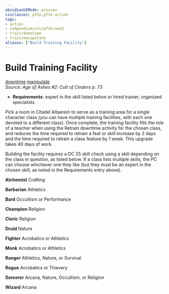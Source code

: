 ```yaml
---
obsidianUIMode: preview
cssclasses: pf2e,pf2e-action
tags:
- action
- compendium/src/pf2e/aoa2
- trait/downtime
- trait/manipulate
aliases: ["Build Training Facility"]
---
```

# Build Training Facility
[downtime](rules/traits/downtime.md "Downtime Action & Ability Trait")  [manipulate](rules/traits/manipulate.md "Manipulate General Trait")  
*Source: Age of Ashes #2: Cult of Cinders p. 73*  

- **Requirements**: expert in the skill listed below or hired trainer; organized specialists

Pick a room in Citadel Altaerein to serve as a training area for a single character class (you can have multiple training facilities, with each one devoted to a different class). Once complete, the training facility fills the role of a teacher when using the Retrain downtime activity for the chosen class, and reduces the time required to retrain a feat or skill increase by 2 days and the time required to retrain a class feature by 1 week. This upgrade takes 40 days of work.

Building the facility requires a DC 25 skill check using a skill depending on the class in question, as listed below. If a class lists multiple skills, the PC can choose whichever one they like (but they must be an expert in the chosen skill, as noted in the Requirements entry above).

**Alchemist** Crafting

**Barbarian** Athletics

**Bard** Occultism or Performance

**Champion** Religion

**Cleric** Religion

**Druid** Nature

**Fighter** Acrobatics or Athletics

**Monk** Acrobatics or Athletics

**Ranger** Athletics, Nature, or Survival

**Rogue** Acrobatics or Thievery

**Sorcerer** Arcana, Nature, Occultism, or Religion

**Wizard** Arcana